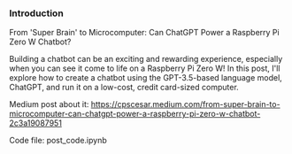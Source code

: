 ### Introduction

From 'Super Brain' to Microcomputer: Can ChatGPT Power a Raspberry Pi Zero W Chatbot?

Building a chatbot can be an exciting and rewarding experience, especially when you can see it come to life on a Raspberry Pi Zero W! In this post, I'll explore how to create a chatbot using the GPT-3.5-based language model, ChatGPT, and run it on a low-cost, credit card-sized computer.

Medium post about it: https://cpscesar.medium.com/from-super-brain-to-microcomputer-can-chatgpt-power-a-raspberry-pi-zero-w-chatbot-2c3a19087951

Code file: post_code.ipynb
